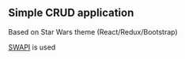## Simple CRUD application

Based on Star Wars theme
(React/Redux/Bootstrap)

[SWAPI](https://swapi.dev/) is used
